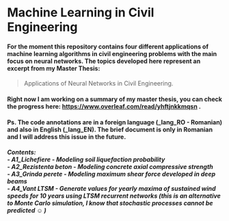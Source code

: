 # Machine Learning in Civil Engineering
#### For the moment this repository contains four different applications of machine learning algorithms in civil engineering problems with the main focus on neural networks. The topics developed here represent an excerpt from my Master Thesis: 
> Applications of Neural Networks in Civil Engineering. 
#### Right now I am working on a summary of my master thesis, you can check the progress here:  https://www.overleaf.com/read/yhftjnkkmqsn .

#### Ps. The code annotations are in a foreign language (_lang_RO - Romanian) and also in English (_lang_EN). The brief document is only in Romanian and I will address this issue in the future.
##### Contents:<br>- A1_Lichefiere - Modeling soil liquefaction probability <br> - A2_Rezistenta beton - Modeling concrete axial compressive strength <br> - A3_Grinda perete - Modeling maximum shear force developed in deep beams<br> - A4_Vant LTSM - Generate values for yearly  maxima of sustained wind speeds for 10 years using LTSM recurrent networks (this is an alternative to Monte Carlo simulation, I know that stochastic processes cannot be predicted :relaxed: )
